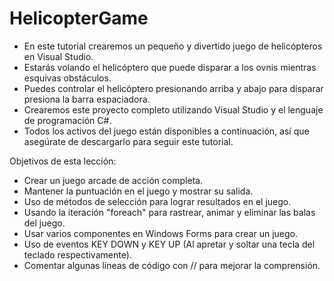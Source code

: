 # HelicopterGame

- En este tutorial crearemos un pequeño y divertido juego de helicópteros en Visual Studio.
- Estarás volando el helicóptero que puede disparar a los ovnis mientras esquivas obstáculos.
- Puedes controlar el helicóptero presionando arriba y abajo para disparar presiona la barra espaciadora.
- Crearemos este proyecto completo utilizando Visual Studio y el lenguaje de programación C#.
- Todos los activos del juego están disponibles a continuación, así que asegúrate de descargarlo para seguir este tutorial.

Objetivos de esta lección:

- Crear un juego arcade de acción completa.
- Mantener la puntuación en el juego y mostrar su salida.
- Uso de métodos de selección para lograr resultados en el juego.
- Usando la iteración "foreach" para rastrear, animar y eliminar las balas del juego.
- Usar varios componentes en Windows Forms para crear un juego.
- Uso de eventos KEY DOWN y KEY UP (Al apretar y soltar una tecla del teclado respectivamente).
- Comentar algunas líneas de código con // para mejorar la comprensión.
